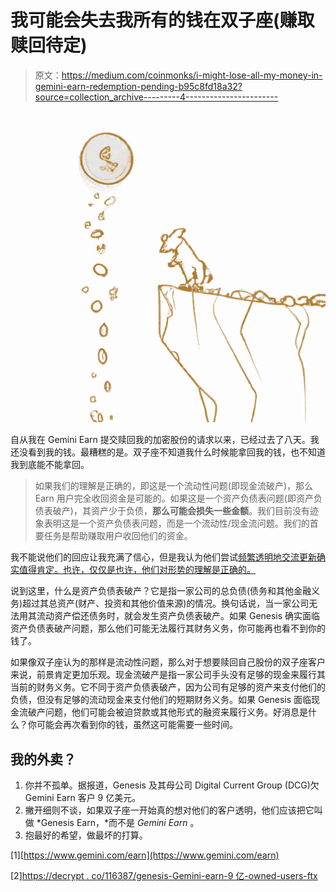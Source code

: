# 我可能会失去我所有的钱在双子座(赚取赎回待定)

> 原文：<https://medium.com/coinmonks/i-might-lose-all-my-money-in-gemini-earn-redemption-pending-b95c8fd18a32?source=collection_archive---------4----------------------->

![](img/898a844eb2346b6692165fb15ac794d4.png)

自从我在 Gemini Earn 提交赎回我的加密股份的请求以来，已经过去了八天。我还没看到我的钱。最糟糕的是。双子座不知道我什么时候能拿回我的钱，也不知道我到底能不能拿回。

> 如果我们的理解是正确的，即这是一个流动性问题(即现金流破产)，那么 Earn 用户完全收回资金是可能的。如果这是一个资产负债表问题(即资产负债表破产)，其资产少于负债，**那么可能会损失一些金额**。我们目前没有迹象表明这是一个资产负债表问题，而是一个流动性/现金流问题。我们的首要任务是帮助赚取用户收回他们的资金。

我不能说他们的回应让我充满了信心，但是我认为他们尝试[频繁透明地交流更新确实值得肯定。也许，仅仅是也许，他们对形势的理解是正确的。](https://www.gemini.com/earn)

说到这里，什么是资产负债表破产？它是指一家公司的总负债(债务和其他金融义务)超过其总资产(财产、投资和其他价值来源)的情况。换句话说，当一家公司无法用其流动资产偿还债务时，就会发生资产负债表破产。如果 Genesis 确实面临资产负债表破产问题，那么他们可能无法履行其财务义务，你可能再也看不到你的钱了。

如果像双子座认为的那样是流动性问题，那么对于想要赎回自己股份的双子座客户来说，前景肯定更加乐观。现金流破产是指一家公司手头没有足够的现金来履行其当前的财务义务。它不同于资产负债表破产，因为公司有足够的资产来支付他们的负债，但没有足够的流动现金来支付他们的短期财务义务。如果 Genesis 面临现金流破产问题，他们可能会被迫贷款或其他形式的融资来履行义务。好消息是什么？你可能会再次看到你的钱，虽然这可能需要一些时间。

## 我的外卖？

1.  你并不孤单。据报道，Genesis 及其母公司 Digital Current Group (DCG)欠 Gemini Earn 客户 9 亿美元。
2.  撇开细则不谈，如果双子座一开始真的想对他们的客户透明，他们应该把它叫做 *Genesis Earn，*而不是 *Gemini Earn* 。
3.  抱最好的希望，做最坏的打算。

[1][https://www.gemini.com/earn](https://www.gemini.com/earn)

[2][https://decrypt . co/116387/genesis-Gemini-earn-9 亿-owned-users-ftx](https://decrypt.co/116387/genesis-gemini-earn-900-million-owed-users-ftx)